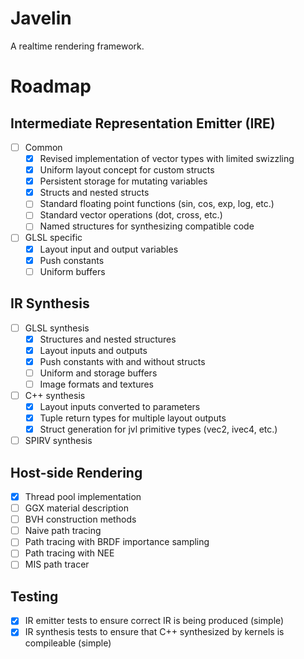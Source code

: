 # Javelin

A realtime rendering framework.

# Roadmap

## Intermediate Representation Emitter (IRE)

- [ ] Common
  - [x] Revised implementation of vector types with limited swizzling
  - [x] Uniform layout concept for custom structs
  - [x] Persistent storage for mutating variables
  - [x] Structs and nested structs
  - [ ] Standard floating point functions (sin, cos, exp, log, etc.)
  - [ ] Standard vector operations (dot, cross, etc.)
  - [ ] Named structures for synthesizing compatible code
- [ ] GLSL specific
  - [x] Layout input and output variables
  - [x] Push constants
  - [ ] Uniform buffers

## IR Synthesis

- [ ] GLSL synthesis
  - [x] Structures and nested structures
  - [x] Layout inputs and outputs
  - [x] Push constants with and without structs
  - [ ] Uniform and storage buffers
  - [ ] Image formats and textures
- [ ] C++ synthesis
  - [x] Layout inputs converted to parameters
  - [x] Tuple return types for multiple layout outputs
  - [x] Struct generation for jvl primitive types (vec2, ivec4, etc.)
- [ ] SPIRV synthesis

## Host-side Rendering

- [x] Thread pool implementation
- [ ] GGX material description
- [ ] BVH construction methods
- [ ] Naive path tracing
- [ ] Path tracing with BRDF importance sampling
- [ ] Path tracing with NEE
- [ ] MIS path tracer

## Testing

- [x] IR emitter tests to ensure correct IR is being produced (simple)
- [x] IR synthesis tests to ensure that C++ synthesized by kernels is compileable (simple)
